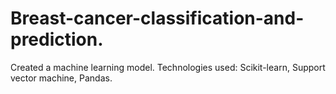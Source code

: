 # Breast-cancer-classification-and-prediction.
Created a machine learning model. Technologies used: Scikit-learn, Support vector machine, Pandas.
